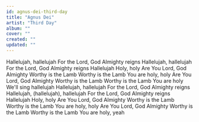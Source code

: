 ```yaml
---
id: agnus-dei-third-day
title: "Agnus Dei"
artist: "Third Day"
album: ""
cover: ""
created: ""
updated: ""
---
```


Hallelujah, hallelujah
For the Lord, God Almighty reigns
Hallelujah, hallelujah
For the Lord, God Almighty reigns
Hallelujah
Holy, holy
Are You Lord, God Almighty
Worthy is the Lamb
Worthy is the Lamb
You are holy, holy
Are You Lord, God Almighty
Worthy is the Lamb
Worthy is the Lamb
You are holy
We'll sing hallelujah
Hallelujah, hallelujah
For the Lord, God Almighty reigns
Hallelujah, (hallelujah), hallelujah
For the Lord, God Almighty reigns
Hallelujah
Holy, holy
Are You Lord, God Almighty
Worthy is the Lamb
Worthy is the Lamb
You are holy, holy
Are You Lord, God Almighty
Worthy is the Lamb
Worthy is the Lamb
You are holy, yeah